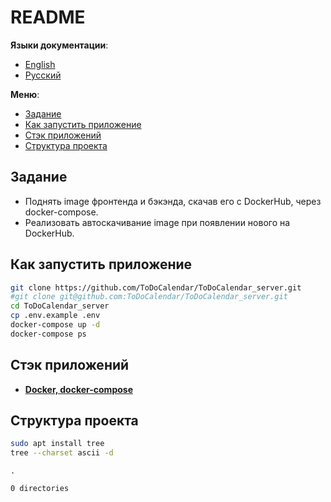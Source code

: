 # README

**Языки документации**:

- [English](README.md)
- [Русский](README-ru.md)

**Меню**:

- [Задание](#задание)
- [Как запустить приложение](#как-запустить-приложение)
- [Стэк приложений](#стэк-приложений)
- [Структура проекта](#структура-проекта)

## Задание

- Поднять image фронтенда и бэкэнда, скачав его с DockerHub, через docker-compose.
- Реализовать автоскачивание image при появлении нового на DockerHub.

## Как запустить приложение

```bash
git clone https://github.com/ToDoCalendar/ToDoCalendar_server.git
#git clone git@github.com:ToDoCalendar/ToDoCalendar_server.git
cd ToDoCalendar_server
cp .env.example .env
docker-compose up -d
docker-compose ps
```

## Стэк приложений

- **[Docker, docker-compose](https://www.docker.com/)**

## Структура проекта

```bash
sudo apt install tree
tree --charset ascii -d
```

```
.

0 directories
```
